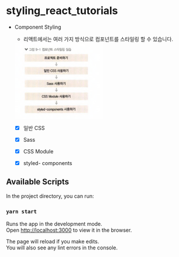 # styling_react_tutorials
- Component Styling
    - 리액트에서는 여러 가지 방식으로 컴포넌트를 스타일링 할 수 있습니다.
    
    <img src="./public/styling.png" width="50%" align="center" >
    
    - [x] 일반 CSS
    - [x] Sass
    - [x] CSS Module
    - [x] styled- components
    

## Available Scripts

In the project directory, you can run:

### `yarn start`

Runs the app in the development mode.\
Open [http://localhost:3000](http://localhost:3000) to view it in the browser.

The page will reload if you make edits.\
You will also see any lint errors in the console.

